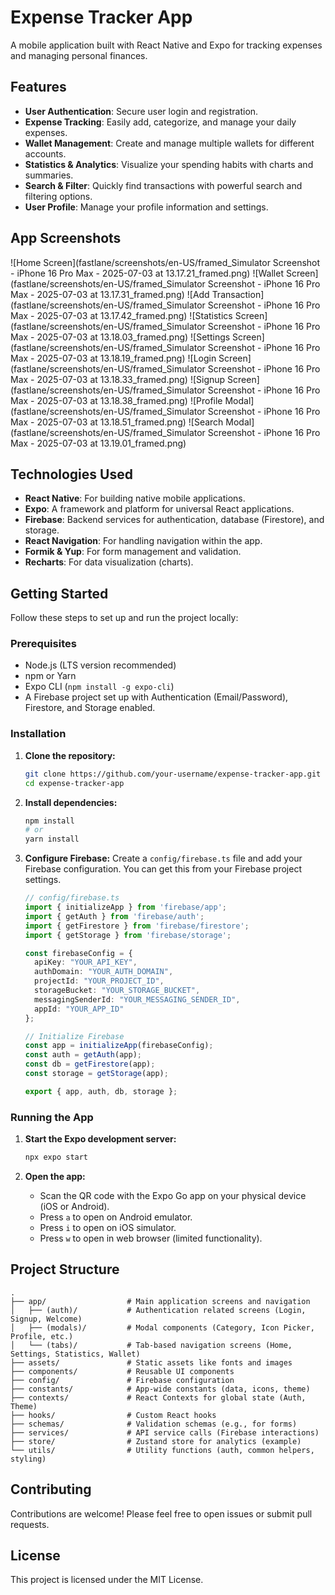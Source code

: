 # Expense Tracker App

A mobile application built with React Native and Expo for tracking expenses and managing personal finances.

## Features

- **User Authentication**: Secure user login and registration.
- **Expense Tracking**: Easily add, categorize, and manage your daily expenses.
- **Wallet Management**: Create and manage multiple wallets for different accounts.
- **Statistics & Analytics**: Visualize your spending habits with charts and summaries.
- **Search & Filter**: Quickly find transactions with powerful search and filtering options.
- **User Profile**: Manage your profile information and settings.

## App Screenshots

![Home Screen](fastlane/screenshots/en-US/framed_Simulator Screenshot - iPhone 16 Pro Max - 2025-07-03 at 13.17.21_framed.png)
![Wallet Screen](fastlane/screenshots/en-US/framed_Simulator Screenshot - iPhone 16 Pro Max - 2025-07-03 at 13.17.31_framed.png)
![Add Transaction](fastlane/screenshots/en-US/framed_Simulator Screenshot - iPhone 16 Pro Max - 2025-07-03 at 13.17.42_framed.png)
![Statistics Screen](fastlane/screenshots/en-US/framed_Simulator Screenshot - iPhone 16 Pro Max - 2025-07-03 at 13.18.03_framed.png)
![Settings Screen](fastlane/screenshots/en-US/framed_Simulator Screenshot - iPhone 16 Pro Max - 2025-07-03 at 13.18.19_framed.png)
![Login Screen](fastlane/screenshots/en-US/framed_Simulator Screenshot - iPhone 16 Pro Max - 2025-07-03 at 13.18.33_framed.png)
![Signup Screen](fastlane/screenshots/en-US/framed_Simulator Screenshot - iPhone 16 Pro Max - 2025-07-03 at 13.18.38_framed.png)
![Profile Modal](fastlane/screenshots/en-US/framed_Simulator Screenshot - iPhone 16 Pro Max - 2025-07-03 at 13.18.51_framed.png)
![Search Modal](fastlane/screenshots/en-US/framed_Simulator Screenshot - iPhone 16 Pro Max - 2025-07-03 at 13.19.01_framed.png)

## Technologies Used

- **React Native**: For building native mobile applications.
- **Expo**: A framework and platform for universal React applications.
- **Firebase**: Backend services for authentication, database (Firestore), and storage.
- **React Navigation**: For handling navigation within the app.
- **Formik & Yup**: For form management and validation.
- **Recharts**: For data visualization (charts).

## Getting Started

Follow these steps to set up and run the project locally:

### Prerequisites

- Node.js (LTS version recommended)
- npm or Yarn
- Expo CLI (`npm install -g expo-cli`)
- A Firebase project set up with Authentication (Email/Password), Firestore, and Storage enabled.

### Installation

1.  **Clone the repository:**
    ```bash
    git clone https://github.com/your-username/expense-tracker-app.git
    cd expense-tracker-app
    ```

2.  **Install dependencies:**
    ```bash
    npm install
    # or
    yarn install
    ```

3.  **Configure Firebase:**
    Create a `config/firebase.ts` file and add your Firebase configuration. You can get this from your Firebase project settings.

    ```typescript
    // config/firebase.ts
    import { initializeApp } from 'firebase/app';
    import { getAuth } from 'firebase/auth';
    import { getFirestore } from 'firebase/firestore';
    import { getStorage } from 'firebase/storage';

    const firebaseConfig = {
      apiKey: "YOUR_API_KEY",
      authDomain: "YOUR_AUTH_DOMAIN",
      projectId: "YOUR_PROJECT_ID",
      storageBucket: "YOUR_STORAGE_BUCKET",
      messagingSenderId: "YOUR_MESSAGING_SENDER_ID",
      appId: "YOUR_APP_ID"
    };

    // Initialize Firebase
    const app = initializeApp(firebaseConfig);
    const auth = getAuth(app);
    const db = getFirestore(app);
    const storage = getStorage(app);

    export { app, auth, db, storage };
    ```

### Running the App

1.  **Start the Expo development server:**
    ```bash
    npx expo start
    ```

2.  **Open the app:**
    -   Scan the QR code with the Expo Go app on your physical device (iOS or Android).
    -   Press `a` to open on Android emulator.
    -   Press `i` to open on iOS simulator.
    -   Press `w` to open in web browser (limited functionality).

## Project Structure

```
.
├── app/                  # Main application screens and navigation
│   ├── (auth)/           # Authentication related screens (Login, Signup, Welcome)
│   ├── (modals)/         # Modal components (Category, Icon Picker, Profile, etc.)
│   └── (tabs)/           # Tab-based navigation screens (Home, Settings, Statistics, Wallet)
├── assets/               # Static assets like fonts and images
├── components/           # Reusable UI components
├── config/               # Firebase configuration
├── constants/            # App-wide constants (data, icons, theme)
├── contexts/             # React Contexts for global state (Auth, Theme)
├── hooks/                # Custom React hooks
├── schemas/              # Validation schemas (e.g., for forms)
├── services/             # API service calls (Firebase interactions)
├── store/                # Zustand store for analytics (example)
└── utils/                # Utility functions (auth, common helpers, styling)
```

## Contributing

Contributions are welcome! Please feel free to open issues or submit pull requests.

## License

This project is licensed under the MIT License.